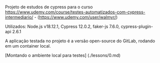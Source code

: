 Projeto de estudos de cypress para o curso https://www.udemy.com/course/testes-automatizados-com-cypress-intermediario/ - (https://www.udemy.com/user/walmyr/)

Utilizados: Node.js v18.12.1, Cypress 12.0.2, faker-js 7.6.0, cypress-plugin-api 2.6.1

A aplicação testada no projeto é a versão open-source do GitLab, rodando em um container local.

[Montando o ambiente local para testes] (./lessons/0.md)